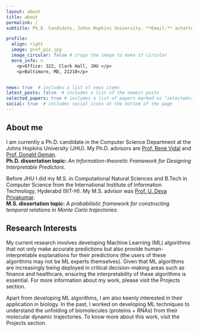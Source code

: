 ```yaml
---
layout: about
title: about
permalink: /
subtitle: Ph.D. Candidate, Johns Hopkins University. **Email:** achatto1 at jhu dot edu dot com

profile:
  align: right
  image: prof_pic.jpg
  image_circular: false # crops the image to make it circular
  more_info: >
    <p>Office: 322, Clark Hall, JHU </p>
    <p>Baltimore, MD, 21218</p>


news: true  # includes a list of news items
latest_posts: false  # includes a list of the newest posts
selected_papers: true # includes a list of papers marked as "selected={true}"
social: true  # includes social icons at the bottom of the page
---
```


## About me
I am currently a Ph.D. candidate in the Computer Science Department at the Johns Hopkins University 
(JHU). My Ph.D. advisors are <a href="http://vision.jhu.edu/rvidal.html">Prof. René Vidal</a> and <a href="https://www.cis.jhu.edu/people/faculty/geman/">Prof. Donald Geman</a>.\
**Ph.D. dissertation topic:** *An Information-theoretic Framework for Designing Interpretable Predictors*.

Before JHU I did my M.S. in Computational Natural Sciences and B.Tech in Computer Science from the International Institute of Information Technology, Hyderabd (IIIT-H). My M.S. advisor was <a href="https://devalab.in">Prof. U. Deva Priyakumar</a>.\
**M.S. dissertation topic:** *A probabilistic framework for constructing temporal relations in Monte Carlo trajectories*.

## Research Interests
My current research involves developing Machine Learning (ML) algorithms that not only make accurate predictions but also provide human-interpretable explanations for their predictions (the users of these algorithms may not be ML experts themselves). Given that ML algorithms are increasingly being deployed in critical decision-making areas such as finance and healthcare, ensuring the interpretability of these algorithms is essential. For more information about my work, please visit the Projects section.

Apart from developing ML algorithms, I am also keenly interested in their application in biology. In the past, I worked on developing ML techniques to understand the unfolding of biomolecules (proteins + RNAs) from their molecular dynamic trajectories. To know more about this work, visit the Projects section.
